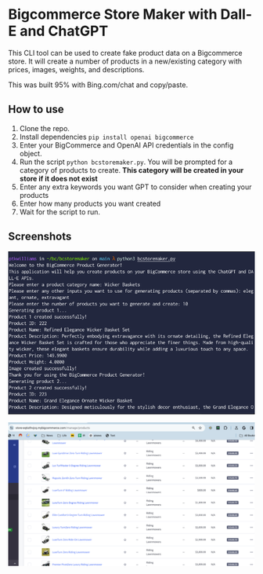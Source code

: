 # Bigcommerce Store Maker with Dall-E and ChatGPT

This CLI tool can be used to create fake product data on a Bigcommerce store. It will create a number of products in a new/existing category with prices, images, weights, and descriptions.

This was built 95% with Bing.com/chat and copy/paste.

## How to use

1. Clone the repo. 
2. Install dependencies `pip install openai bigcommerce`
3. Enter your BigCommerce and OpenAI API credentials in the config object.
4. Run the script `python bcstoremaker.py`. You will be prompted for a category of products to create. **This category will be created in your store if it does not exist**
5. Enter any extra keywords you want GPT to consider when creating your products
6. Enter how many products you want created
7. Wait for the script to run.

## Screenshots
![](img/20231011200424.png)

![](img/20231011200447.png)